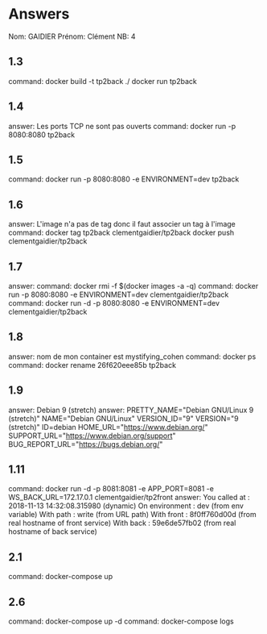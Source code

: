 # Answers

Nom: GAIDIER 
Prénom: Clément
NB: 4

## 1.3
command: docker build -t tp2back ./ 
docker run tp2back  

## 1.4
answer: Les ports TCP ne sont pas ouverts 
command: docker run -p 8080:8080 tp2back

## 1.5
command: docker run -p 8080:8080 -e ENVIRONMENT=dev tp2back

## 1.6
answer: L'image n'a pas de tag donc il faut associer un tag à l'image
command: docker tag tp2back clementgaidier/tp2back 
docker push clementgaidier/tp2back

## 1.7
answer: 
command: docker rmi -f $(docker images -a -q) 
command: docker run -p 8080:8080 -e ENVIRONMENT=dev clementgaidier/tp2back
command: docker run -d -p 8080:8080 -e ENVIRONMENT=dev clementgaidier/tp2back

## 1.8
answer: nom de mon container est mystifying_cohen
command: docker ps  
command: docker rename 26f620eee85b tp2back

## 1.9
answer: Debian 9 (stretch)
answer: PRETTY_NAME="Debian GNU/Linux 9 (stretch)"
NAME="Debian GNU/Linux"
VERSION_ID="9"
VERSION="9 (stretch)"
ID=debian
HOME_URL="https://www.debian.org/"
SUPPORT_URL="https://www.debian.org/support"
BUG_REPORT_URL="https://bugs.debian.org/"


## 1.11
command: docker run -d -p 8081:8081 -e APP_PORT=8081 -e WS_BACK_URL=172.17.0.1 clementgaidier/tp2front
answer: You called at : 2018-11-13 14:32:08.315980 (dynamic)
        On environment : dev (from env variable)
        With path : write   (from URL path)
        With front : 8f0ff760d00d (from real hostname of front service)
        With back  : 59e6de57fb02 (from real hostname of back service)

## 2.1
command: docker-compose up

## 2.6
command: docker-compose up -d
command: docker-compose logs


